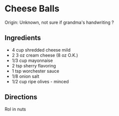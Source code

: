 # Cheese Balls

Origin: Unknown, not sure if grandma's handwriting ?

## Ingredients

- 4 cup shredded cheese mild
- 2  3 oz cream cheese (8 oz O.K.)
- 1/3 cup mayonnaise
- 2 tsp sherry flavoring
- 1 tsp worchester sauce
- 1/8 onion salt
- 1/2 cup ripe olives - minced

## Directions

Rol in nuts